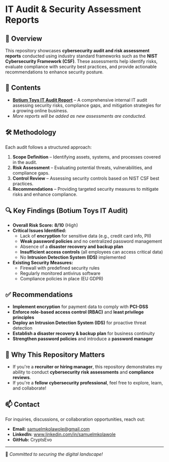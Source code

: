 # IT Audit & Security Assessment Reports

## 📌 Overview
This repository showcases **cybersecurity audit and risk assessment reports** conducted using industry standard frameworks such as the **NIST Cybersecurity Framework (CSF)**. These assessments help identify risks, evaluate compliance with security best practices, and provide actionable recommendations to enhance security posture.

## 📂 Contents
- **[Botium Toys IT Audit Report](./Botium%20Toys%20IT%20Audit%20Report.pdf)** – A comprehensive internal IT audit assessing security risks, compliance gaps, and mitigation strategies for a growing online business.
- *More reports will be added as new assessments are conducted.*

## 🛠️ Methodology
Each audit follows a structured approach:
1. **Scope Definition** – Identifying assets, systems, and processes covered in the audit.
2. **Risk Assessment** – Evaluating potential threats, vulnerabilities, and compliance gaps.
3. **Control Review** – Assessing security controls based on NIST CSF best practices.
4. **Recommendations** – Providing targeted security measures to mitigate risks and enhance compliance.

## 🔍 Key Findings (Botium Toys IT Audit)
- **Overall Risk Score:** **8/10** (High)
- **Critical Issues Identified:**
  - Lack of **encryption** for sensitive data (e.g., credit card info, PII)
  - **Weak password policies** and no centralized password management
  - Absence of a **disaster recovery and backup plan**
  - **Insufficient access controls** (all employees can access critical data)
  - No **Intrusion Detection System (IDS)** implemented
- **Existing Security Measures:**
  - Firewall with predefined security rules
  - Regularly monitored antivirus software
  - Compliance policies in place (EU GDPR)

## ✅ Recommendations
- **Implement encryption** for payment data to comply with **PCI-DSS**
- **Enforce role-based access control (RBAC)** and **least privilege principles**
- **Deploy an Intrusion Detection System (IDS)** for proactive threat detection
- **Establish a disaster recovery & backup plan** for business continuity
- **Strengthen password policies** and introduce a **password manager**

## 📌 Why This Repository Matters
- If you're a **recruiter or hiring manager**, this repository demonstrates my ability to conduct **cybersecurity risk assessments** and **compliance reviews**.
- If you're a **fellow cybersecurity professional**, feel free to explore, learn, and collaborate!

## 📫 Contact
For inquiries, discussions, or collaboration opportunities, reach out:
- **Email:** samuelmkolawole@gmail.com
- **LinkedIn:** www.linkedin.com/in/samuelmkolawole
- **GitHub:** CryptsEvo

---
🚀 *Committed to securing the digital landscape!*
